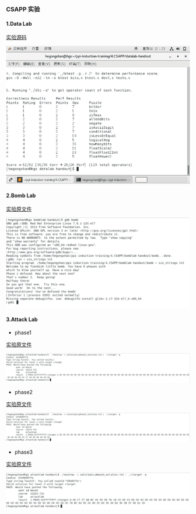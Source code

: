 ### CSAPP 实验

#### 1.Data Lab

[实验源码](./datalab-handout/bits.c)

![数据实验](../img/4-1.datalab.png)

#### 2.Bomb Lab

[实验原文件](./bomblab-handout/six_strings.txt)

![bomb实验结果](../img/4-2.bomblab.png)

#### 3.Attack Lab

* phase1

[实验原文件](./attacklab-handout/solutions/phase1_solution.txt)

![phase1实验结果](../img/4-3.phase1.png)

* phase2

[实验原文件](./attacklab-handout/solutions/phase2_solution.txt)

![phase2实验结果](../img/4-3.phase1.png)

* phase3

[实验原文件](./attacklab-handout/solutions/phase3_solution.txt)

![phase3实验结果](../img/4-3.phase3.png)

